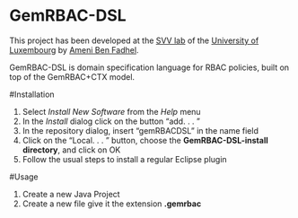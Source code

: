 GemRBAC-DSL
============
This project has been developed at the [SVV lab](http://www.svv.lu) of the [University of Luxembourg](http://wwwen.uni.lu) by [Ameni Ben Fadhel](http://wwwen.uni.lu/snt/people/ameni_ben_fadhel).

GemRBAC-DSL is domain specification language for RBAC policies, built on top of the GemRBAC+CTX model.


#Installation

1. Select *Install New Software* from the *Help* menu
2. In the *Install* dialog click on the button “add. . . ”
3. In the repository dialog, insert “gemRBACDSL” in the name field
4. Click on the “Local. . . ” button, choose the **GemRBAC-DSL-install directory**, and click on OK
5. Follow the usual steps to install a regular Eclipse plugin


#Usage
1. Create a new Java Project
2. Create a new file give it the extension **.gemrbac**
